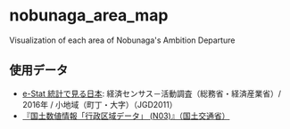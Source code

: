 # nobunaga_area_map
Visualization of each area of Nobunaga's Ambition Departure

## 使用データ
+ [e-Stat 統計で見る日本](https://www.e-stat.go.jp/gis/statmap-search?page=1&type=2&aggregateUnitForBoundary=A&toukeiCode=00200553&toukeiYear=2016&serveyId=A002005532016&coordsys=1&format=gml&datum=2011): 経済センサス－活動調査（総務省・経済産業省）/ 2016年 / 小地域（町丁・大字）（JGD2011）
+ [『国土数値情報「⾏政区域データ」 (N03)』（国土交通省）](https://nlftp.mlit.go.jp/ksj/gml/datalist/KsjTmplt-N03-v3_1.html)
